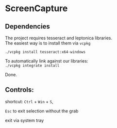# ScreenCapture

## Dependencies 
The project requires tesseract and leptonica libraries.  
The easiest way is to install them via `vcpkg`  

`./vcpkg install tesseract:x64-windows`  

To automatically link against our libraries:  
`./vcpkg integrate install`  

Done.

## Controls:
shortcut: `Ctrl` + `Win` + `S`,

`Esc` to exit selection without the grab

exit via system tray
